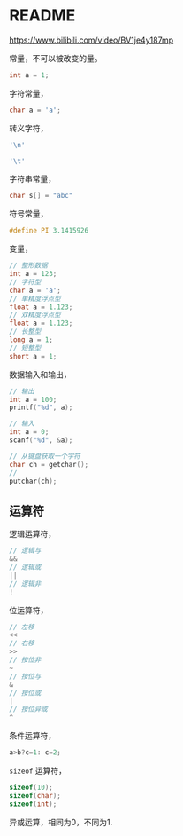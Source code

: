 # README

<https://www.bilibili.com/video/BV1je4y187mp>

常量，不可以被改变的量。

```c
int a = 1;
```

字符常量，

```c
char a = 'a';
```

转义字符，

```c
'\n'

'\t'
```

字符串常量，

```c
char s[] = "abc"
```

符号常量，

```c
#define PI 3.1415926
```

变量，

```c
// 整形数据
int a = 123;
// 字符型
char a = 'a';
// 单精度浮点型
float a = 1.123;
// 双精度浮点型
float a = 1.123;
// 长整型
long a = 1;
// 短整型
short a = 1;
```

数据输入和输出，

```c
// 输出
int a = 100;
printf("%d", a);

// 输入
int a = 0;
scanf("%d", &a);

// 从键盘获取一个字符
char ch = getchar();
//
putchar(ch);
```

## 运算符

逻辑运算符，

```c
// 逻辑与
&&
// 逻辑或
||
// 逻辑非
!
```

位运算符，

```c
// 左移
<<
// 右移
>>
// 按位非
~
// 按位与
&
// 按位或
|
// 按位异或
^
```

条件运算符，

```c
a>b?c=1: c=2;
```

`sizeof` 运算符，

```c
sizeof(10);
sizeof(char);
sizeof(int);
```

异或运算，相同为0，不同为1.

